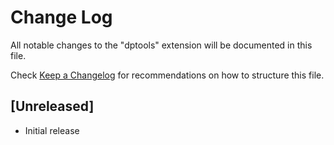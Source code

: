 # Change Log

All notable changes to the "dptools" extension will be documented in this file.

Check [Keep a Changelog](http://keepachangelog.com/) for recommendations on how to structure this file.

## [Unreleased]

- Initial release